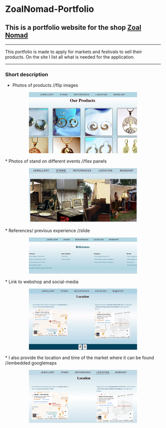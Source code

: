# ZoalNomad-Portfolio

## This is a portfolio website for the shop [Zoal Nomad](https://zsuzsamano.github.io/ZoalNomad/#location)
***
This portfolio is made to apply for markets and festivals to sell their products. 
On the site I list all what is needed for the application.
***
### Short description
* Photos of products //flip images 
<p align="center">
  <img src="/assets_readme/flip_images.gif" width="350">
</p>
* Photos of stand on different events //flex panels
<p align="center">
  <img src="/assets_readme/stand.png" width="350">
</p>
* References/ previous experience  //slide
<p align="center">
  <img src="/assets_readme/references.gif" width="350">
</p>
* Link to webshop and social-media
<p align="center">
  <img src="/assets_readme/webshop.gif" width="350">
</p>
* I also provide the location and time of the market where it can be found //embedded googlemaps
<p align="center">
  <img src="/assets_readme/maps.png" width="350">
</p>